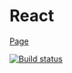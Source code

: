 # React

[Page](https://89yamal.github.io/react-shop-func/)

[![Build status](https://ci.appveyor.com/api/projects/status/xg4950eh1ic9yy12?svg=true)](https://ci.appveyor.com/project/89YAMAL/react-shop-func)